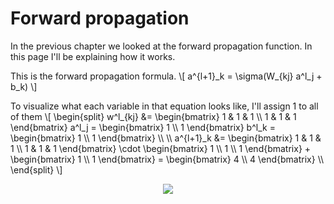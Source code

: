 # Forward propagation

In the previous chapter we looked at the forward propagation function.
In this page I'll be explaining how it works.

This is the forward propagation formula.
\\[
a^{l+1}\_k = \sigma(W\_{kj} a^l_j + b_k)
\\]

To visualize what each variable in that equation looks like, I'll assign 1 to all of them
\\[
\begin{split}
w^l_{kj} &= \begin{bmatrix} 1 & 1 & 1 \\\\ 1 & 1 & 1 \end{bmatrix}
a^l_j = \begin{bmatrix} 1 \\\\ 1 \end{bmatrix}
b^l_k = \begin{bmatrix} 1 \\\\ 1 \end{bmatrix} \\\\
\\\\
a^{l+1}_k &=
\begin{bmatrix} 1 & 1 & 1 \\\\ 1 & 1 & 1 \end{bmatrix}
\cdot \begin{bmatrix} 1 \\\\ 1 \\\\ 1 \end{bmatrix} + \begin{bmatrix} 1 \\\\ 1 \end{bmatrix} =
\begin{bmatrix} 4 \\\\ 4 \end{bmatrix}
\\\\
\end{split}
\\]

<p align="center">
    <img src="/images/test.png">
</p>
